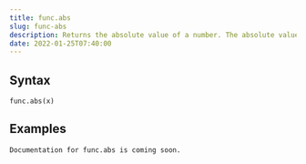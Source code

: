 ```yaml
---
title: func.abs
slug: func-abs
description: Returns the absolute value of a number. The absolute value of a number is the number without its sign
date: 2022-01-25T07:40:00
---
```



## Syntax



```
func.abs(x)
```


## Examples



```
Documentation for func.abs is coming soon.
```
